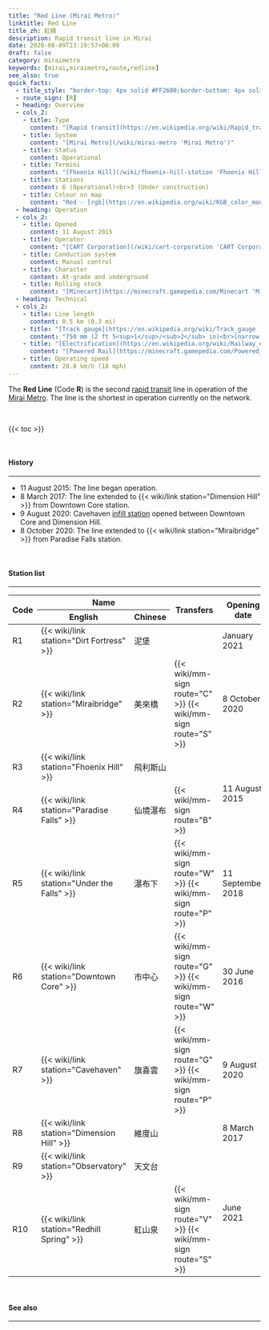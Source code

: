 ```yaml
---
title: "Red Line (Mirai Metro)"
linktitle: Red Line
title_zh: 紅綫
description: Rapid transit line in Mirai
date: 2020-08-09T23:19:57+08:00
draft: false
category: miraimetro
keywords: [mirai,miraimetro,route,redline]
see_also: true
quick_facts:
  - title_style: "border-top: 4px solid #FF2600;border-bottom: 4px solid #FF2600;padding:2px 0;"
  - route_sign: [R]
  - heading: Overview
  - cols_2:
    - title: Type
      content: "[Rapid transit](https://en.wikipedia.org/wiki/Rapid_transit 'Rapid transit')"
    - title: System
      content: "[Mirai Metro](/wiki/mirai-metro 'Mirai Metro')"
    - title: Status
      content: Operational
    - title: Termini
      content: "[Fhoenix Hill](/wiki/fhoenix-hill-station 'Fhoenix Hill station')<br>[Dimension Hill](/wiki/dimension-hill-station 'Dimension Hill station')"
    - title: Stations
      content: 6 (Operational)<br>3 (Under construction)
    - title: Colour on map
      content: "Red - [rgb](https://en.wikipedia.org/wiki/RGB_color_model 'RGB color model')(255,38,0)"
  - heading: Operation
  - cols_2:
    - title: Opened
      content: 11 August 2015
    - title: Operator
      content: "[CART Corporation](/wiki/cart-corporation 'CART Corporation')"
    - title: Conduction system
      content: Manual control
    - title: Character
      content: At-grade and underground
    - title: Rolling stock
      content: "[Minecart](https://minecraft.gamepedia.com/Minecart 'Minecart')<br>(Red [Concrete](https://minecraft.gamepedia.com/Concrete 'Concrete'))"
  - heading: Technical
  - cols_2:
    - title: Line length
      content: 0.5 km (0.3 mi)
    - title: "[Track gauge](https://en.wikipedia.org/wiki/Track_gauge 'Track gauge')"
      content: "750 mm (2 ft ​5<sup>1</sup>/<sub>2</sub> in)<br>[narrow gauge](https://en.wikipedia.org/wiki/Narrow-gauge_railway 'Narrow-gauge railway')"
    - title: "[Electrification](https://en.wikipedia.org/wiki/Railway_electrification_system 'Railway electrification system')"
      content: "[Powered Rail](https://minecraft.gamepedia.com/Powered_Rail 'Powered Rail')"
    - title: Operating speed
      content: 28.8 km/h (18 mph)
---
```


The **Red Line** (Code **R**) is the second [rapid transit](https://en.wikipedia.org/wiki/Rapid_transit "Rapid transit") line in operation of the [Mirai Metro](/wiki/mirai-metro "Mirai Metro"). The line is the shortest in operation currently on the network.

<br>

{{< toc >}}

<br>

#### History

---

- 11 August 2015: The line began operation.
- 8 March 2017: The line extended to {{< wiki/link station="Dimension Hill" >}} from Downtown Core station.
- 9 August 2020: Cavehaven [infill station](https://en.wikipedia.org/wiki/Infill_station "Infill station") opened between Downtown Core and Dimension Hill.
- 8 October 2020: The line extended to {{< wiki/link station="Miraibridge" >}} from Paradise Falls station.

<br>

#### Station list

---

<div class="table-responsive">
  <table class="table table-sm table-bordered table-800 text-center">
    <thead class="redline">
      <tr>
        <th rowspan="2">Code</th>
        <th colspan="2" class="border-bottom-0">Name</th>
        <th rowspan="2">Transfers</th>
        <th rowspan="2">Opening date</th>
        <th rowspan="2"><a href="/wiki/districts-of-mirai" class="text-white">District</a></th>
      </tr>
      <tr>
        <th>English</th>
        <th>Chinese</th>
      </tr>
    </thead>
    <tbody>
      <tr>
        <td class="alert-warning">
          <span class="station-code station-code-sm station-code-rl rounded-circle">R1<span>
        </td>
        <td class="font-italic">{{< wiki/link station="Dirt Fortress" >}}</td>
        <td class="font-italic">泥堡</td>
        <td></td>
        <td>January 2021</td>
        <td>Big Snow</td>
      </tr>
      <tr>
        <td>
          <span class="station-code station-code-sm station-code-rl rounded-circle">R2<span>
        </td>
        <td>{{< wiki/link station="Miraibridge" >}}</td>
        <td>美來橋</td>
        <td>
          {{< wiki/mm-sign route="C" >}}
          {{< wiki/mm-sign route="S" >}}
        </td>
        <td>8 October 2020</td>
        <td rowspan="5">City Loop</td>
      </tr>
      <tr>
        <td>
          <span class="station-code station-code-sm station-code-rl rounded-circle">R3<span>
        </td>
        <td>{{< wiki/link station="Fhoenix Hill" >}}</td>
        <td>飛利斯山</td>
        <td></td>
        <td rowspan="2">11 August 2015</td>
      </tr>
      <tr>
        <td>
          <span class="station-code station-code-sm station-code-rl rounded-circle">R4<span>
        </td>
        <td>{{< wiki/link station="Paradise Falls" >}}</td>
        <td>仙境瀑布</td>
        <td>
          {{< wiki/mm-sign route="B" >}}
        </td>
      </tr>
      <tr>
        <td>
          <span class="station-code station-code-sm station-code-rl rounded-circle">R5<span>
        </td>
        <td>{{< wiki/link station="Under the Falls" >}}</td>
        <td>瀑布下</td>
        <td>
          {{< wiki/mm-sign route="W" >}}
          {{< wiki/mm-sign route="P" >}}
        <td>11 September 2018</td>
        </td>
      </tr>
      <tr>
        <td>
          <span class="station-code station-code-sm station-code-rl rounded-circle">R6<span>
        </td>
        <td>{{< wiki/link station="Downtown Core" >}}</td>
        <td>市中心</td>
        <td>
          {{< wiki/mm-sign route="G" >}}
          {{< wiki/mm-sign route="W" >}}
        <td>30 June 2016</td>
        </td>
      </tr>
      <tr>
        <td>
          <span class="station-code station-code-sm station-code-rl rounded-circle">R7<span>
        </td>
        <td>{{< wiki/link station="Cavehaven" >}}</td>
        <td>旗喜雲</td>
        <td>
          {{< wiki/mm-sign route="G" >}}
          {{< wiki/mm-sign route="P" >}}
        </td>
        <td>9 August 2020</td>
        <td>Miraiya Valley</td>
      </tr>
      <tr>
        <td>
          <span class="station-code station-code-sm station-code-rl rounded-circle">R8<span>
        </td>
        <td>{{< wiki/link station="Dimension Hill" >}}</td>
        <td>維度山</td>
        <td></td>
        <td>8 March 2017</td>
        <td rowspan="2hugo new">Miraiya Highlands</td>
      </tr>
      <tr>
        <td class="alert-warning">
          <span class="station-code station-code-sm station-code-rl rounded-circle">R9<span>
        </td>
        <td>{{< wiki/link station="Observatory" >}}</td>
        <td class="font-italic">天文台</td>
        <td></td>
        <td rowspan="2">June 2021</td>
      </tr>
      <tr>
        <td class="alert-warning">
          <span class="station-code station-code-sm-dd station-code-rl rounded-circle">R10<span>
        </td>
        <td>{{< wiki/link station="Redhill Spring" >}}</td>
        <td class="font-italic">紅山泉</td>
        <td>
          {{< wiki/mm-sign route="V" >}}
          {{< wiki/mm-sign route="S" >}}
        </td>
        <td>Miraiya Valley</td>
      </tr>
    </tbody>
  </table>
</div>

<br>

#### See also

---